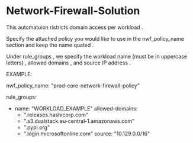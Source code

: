 # Network-Firewall-Solution

This automatuion ristricts domain access per workload .

Specify the attached policy you would like to use in the nwf_policy_name section and keep the name quated .

Under rule_groups , we specify the workload name (must be in uppercase letters) , allowed domains , and source IP address .

EXAMPLE:

nwf_policy_name: "prod-core-network-firewall-policy"

rule_groups:
  - name: "WORKLOAD_EXAMPLE"
    allowed-domains:
     - ".releases.hashicorp.com"
     - ".s3.dualstack.eu-central-1.amazonaws.com"
     - ".pypi.org"
     - ".login.microsoftonline.com"
    source: "10.129.0.0/16"
